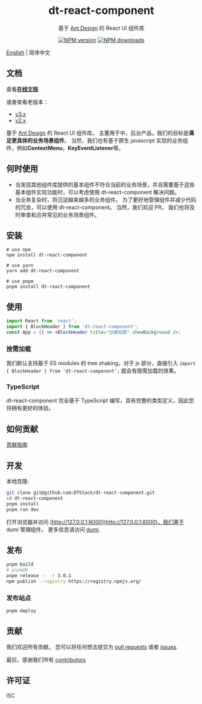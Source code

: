 <h1 align="center">dt-react-component</h1>

<div align="center">

基于 [Ant Design](https://github.com/ant-design/ant-design) 的 React UI 组件库

[![NPM version][npm-image]][npm-url] [![NPM downloads][download-img]][download-url]

[npm-image]: https://img.shields.io/npm/v/dt-react-component.svg?style=flat-square
[npm-url]: https://www.npmjs.com/package/dt-react-component
[download-img]: https://img.shields.io/npm/dm/dt-react-component.svg?style=flat
[download-url]: https://www.npmjs.com/package/dt-react-component

</div>

[English](./README.md) | 简体中文

## 文档

查看[**在线文档**](https://dtstack.github.io/dt-react-component/)

或者查看老版本：

-   [v3.x](https://dtstack.github.io/dt-react-component/)
-   [v2.x](https://liuxy0551.github.io/dt-react-component/)

基于 [Ant Design](https://github.com/ant-design/ant-design) 的 React UI 组件库。 主要用于中，后台产品。我们的目标是**满足更具体的业务场景组件**。 当然，我们也有基于原生 javascript 实现的业务组件，例如**ContextMenu**，**KeyEventListener**等。

## 何时使用

-   当发现其他组件库提供的基本组件不符合当前的业务场景，并且需要基于这些基本组件实现功能时，可以考虑使用 dt-react-component 解决问题。
-   当业务复杂时，将沉淀越来越多的业务组件。 为了更好地管理组件并减少代码的冗余，可以使用 dt-react-component。 当然，我们欢迎 PR。 我们也将及时审查和合并常见的业务场景组件。

## 安装

```shell
# use npm
npm install dt-react-component

# use yarn
yarn add dt-react-component

# use pnpm
pnpm install dt-react-component
```

## 使用

```jsx
import React from 'react';
import { BlockHeader } from 'dt-react-component';
const App = () => <BlockHeader title="分类标题" showBackground />;
```

### 按需加载

我们默认支持基于 ES modules 的 tree shaking，对于 js 部分，直接引入 `import { BlockHeader } from 'dt-react-component';` 就会有按需加载的效果。

### TypeScript

dt-react-component 完全基于 TypeScript 编写，具有完整的类型定义，因此您将拥有更好的体验。

## 如何贡献

[贡献指南](./CONTRIBUTING.md)

## 开发

本地克隆:

```bash
git clone git@github.com:DTStack/dt-react-component.git
cd dt-react-component
pnpm install
pnpm run dev
```

打开浏览器并访问 [http://127.0.0.1:8000](http://127.0.0.1:8000)，我们基于 dumi 管理组件。 更多信息请访问 [dumi](https://d.umijs.org/).

## 发布

```bash
pnpm build
# pnpm@6
pnpm release -- -r 3.0.1
npm publish --registry https://registry.npmjs.org/
```

### 发布站点

```bash
pnpm deploy
```

## 贡献

我们欢迎所有贡献。 您可以将任何想法提交为 [pull requests](https://github.com/DTStack/dt-react-component/pulls) 或者 [issues](https://github.com/DTStack/dt-react-component/issues).

最后，感谢我们所有 [contributors](https://github.com/DTStack/dt-react-component/graphs/contributors)

## 许可证

ISC

